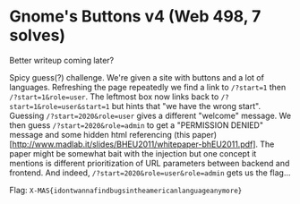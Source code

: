 # Gnome's Buttons v4 (Web 498, 7 solves)

Better writeup coming later?

Spicy guess(?) challenge. We're given a site with buttons and a lot of languages. Refreshing the page repeatedly we find a link to `/?start=1` then `/?start=1&role=user`. The leftmost box now links back to `/?start=1&role=user&start=1` but hints that "we have the wrong start". Guessing `/?start=2020&role=user` gives a different "welcome" message. We then guess `/?start=2020&role=admin` to get a "PERMISSION DENIED" message and some hidden html referencing (this paper)[http://www.madlab.it/slides/BHEU2011/whitepaper-bhEU2011.pdf]. The paper might be somewhat bait with the injection but one concept it mentions is different prioritization of URL parameters between backend and frontend. And indeed, `/?start=2020&role=user&role=admin` gets us the flag...

Flag: `X-MAS{idontwannafindbugsintheamericanlanguageanymore}`